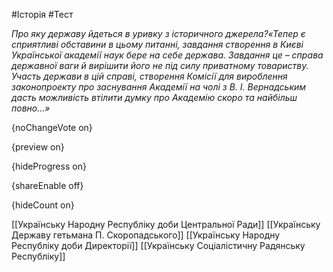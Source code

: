 #Історія #Тест

*Про яку державу йдеться в уривку з історичного джерела?«Тепер є сприятливі обставини в цьому питанні, завдання створення в Києві Української академії  наук бере на  себе держава. Завдання це –  справа державної  ваги й  вирішити його не під  силу  приватному  товариству.  Участь  держави  в  цій  справі,  створення  Комісії  для  вироблення  законопроекту про заснування Академії на чолі з В. І. Вернадським дасть можливість втілити  думку про Академію скоро та найбільш повно...»*

{noChangeVote on}

{preview on}

{hideProgress on}

{shareEnable off}

{hideCount on}

[[Українську Народну Республіку доби Центральної Ради]]
[[Українську Державу гетьмана П. Скоропадського]]
[[Українську Народну Республіку доби Директорії]]
[[Українську Соціалістичну Радянську Республіку]]
